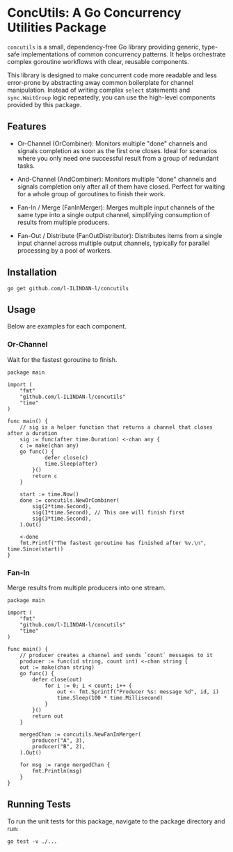 # ConcUtils: A Go Concurrency Utilities Package
`concutils` is a small, dependency-free Go library providing generic, type-safe implementations of common concurrency patterns. It helps orchestrate complex goroutine workflows with clear, reusable components.

This library is designed to make concurrent code more readable and less error-prone by abstracting away common boilerplate for channel manipulation. Instead of writing complex `select` statements and `sync.WaitGroup` logic repeatedly, you can use the high-level components provided by this package.

## Features
- Or-Channel (OrCombiner): Monitors multiple "done" channels and signals completion as soon as the first one closes. Ideal for scenarios where you only need one successful result from a group of redundant tasks.

- And-Channel (AndCombiner): Monitors multiple "done" channels and signals completion only after all of them have closed. Perfect for waiting for a whole group of goroutines to finish their work.

- Fan-In / Merge (FanInMerger): Merges multiple input channels of the same type into a single output channel, simplifying consumption of results from multiple producers.

- Fan-Out / Distribute (FanOutDistributor): Distributes items from a single input channel across multiple output channels, typically for parallel processing by a pool of workers.

## Installation
``
go get github.com/l-ILINDAN-l/concutils
``

## Usage
Below are examples for each component.

### Or-Channel
Wait for the fastest goroutine to finish.
```
package main

import (
    "fmt"
    "github.com/l-ILINDAN-l/concutils"
    "time"
)

func main() {
    // sig is a helper function that returns a channel that closes after a duration
    sig := func(after time.Duration) <-chan any {
    c := make(chan any)
    go func() {
            defer close(c)
            time.Sleep(after)
        }()
        return c
    }

	start := time.Now()
	done := concutils.NewOrCombiner(
		sig(2*time.Second),
		sig(1*time.Second), // This one will finish first
		sig(3*time.Second),
	).Out()

	<-done
	fmt.Printf("The fastest goroutine has finished after %v.\n", time.Since(start))
}
```
### Fan-In
Merge results from multiple producers into one stream.
```
package main

import (
    "fmt"
    "github.com/l-ILINDAN-l/concutils"
    "time"
)

func main() {
    // producer creates a channel and sends `count` messages to it
    producer := func(id string, count int) <-chan string {
    out := make(chan string)
    go func() {
        defer close(out)
            for i := 0; i < count; i++ {
                out <- fmt.Sprintf("Producer %s: message %d", id, i)
                time.Sleep(100 * time.Millisecond)
            }
        }()
        return out
    }

	mergedChan := concutils.NewFanInMerger(
		producer("A", 3),
		producer("B", 2),
	).Out()

	for msg := range mergedChan {
		fmt.Println(msg)
	}
}
```
## Running Tests
To run the unit tests for this package, navigate to the package directory and run:
```
go test -v ./...
```
